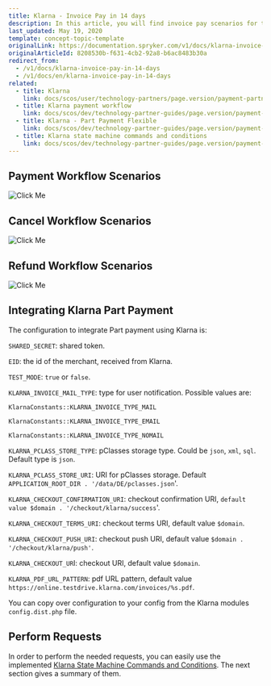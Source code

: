 ```yaml
---
title: Klarna - Invoice Pay in 14 days
description: In this article, you will find invoice pay scenarios for the payment process with Klarna.
last_updated: May 19, 2020
template: concept-topic-template
originalLink: https://documentation.spryker.com/v1/docs/klarna-invoice-pay-in-14-days
originalArticleId: 8208530b-f631-4cb2-92a8-b6ac8483b30a
redirect_from:
  - /v1/docs/klarna-invoice-pay-in-14-days
  - /v1/docs/en/klarna-invoice-pay-in-14-days
related:
  - title: Klarna
    link: docs/scos/user/technology-partners/page.version/payment-partners/klarna.html
  - title: Klarna payment workflow
    link: docs/scos/dev/technology-partner-guides/page.version/payment-partners/klarna/technical-details-and-howtos/klarna-payment-workflow.html
  - title: Klarna - Part Payment Flexible
    link: docs/scos/dev/technology-partner-guides/page.version/payment-partners/klarna/technical-details-and-howtos/klarna-part-payment-flexible.html
  - title: Klarna state machine commands and conditions
    link: docs/scos/dev/technology-partner-guides/page.version/payment-partners/klarna/technical-details-and-howtos/klarna-state-machine-commands-and-conditions.html
---
```


## Payment Workflow Scenarios
![Click Me](https://spryker.s3.eu-central-1.amazonaws.com/docs/Technology+Partners/Payment+Partners/Klarna/invoice_paymentworkflow.png)

## Cancel Workflow Scenarios
![Click Me](https://spryker.s3.eu-central-1.amazonaws.com/docs/Technology+Partners/Payment+Partners/Klarna/invoice_cancelworkflow.png)

## Refund Workflow Scenarios
![Click Me](https://spryker.s3.eu-central-1.amazonaws.com/docs/Technology+Partners/Payment+Partners/Klarna/flexible_refundworkflow.png)

## Integrating Klarna Part Payment
The configuration to integrate Part payment using Klarna is:

`SHARED_SECRET`: shared token.

`EID`: the id of the merchant, received from Klarna.

`TEST_MODE`: `true` or `false`.

`KLARNA_INVOICE_MAIL_TYPE`: type for user notification. Possible values are:

`KlarnaConstants::KLARNA_INVOICE_TYPE_MAIL`

`KlarnaConstants::KLARNA_INVOICE_TYPE_EMAIL`

`KlarnaConstants::KLARNA_INVOICE_TYPE_NOMAIL`

`KLARNA_PCLASS_STORE_TYPE`: pClasses storage type. Could be `json`, `xml`, `sql`. Default type is `json`.

`KLARNA_PCLASS_STORE_URI`: URI for pClasses storage. Default `APPLICATION_ROOT_DIR . '/data/DE/pclasses.json`'.

`KLARNA_CHECKOUT_CONFIRMATION_URI`: checkout confirmation URI, `default value $domain . '/checkout/klarna/success`'.

`KLARNA_CHECKOUT_TERMS_URI`: checkout terms URI, default value `$domain`.

`KLARNA_CHECKOUT_PUSH_URI`: checkout push URI, default value `$domain . '/checkout/klarna/push'`.

`KLARNA_CHECKOUT_UR`I: checkout URI, default value `$domain`.

`KLARNA_PDF_URL_PATTERN`: pdf URL pattern, default value `https://online.testdrive.klarna.com/invoices/%s.pdf`.

You can copy over configuration to your config from the Klarna modules `config.dist.php` file.

## Perform Requests

In order to perform the needed requests, you can easily use the implemented [Klarna State Machine Commands and Conditions](/docs/scos/dev/technology-partner-guides/{{page.version}}/payment-partners/klarna/technical-details-and-howtos/klarna-state-machine-commands-and-conditions.html). The next section gives a summary of them.
